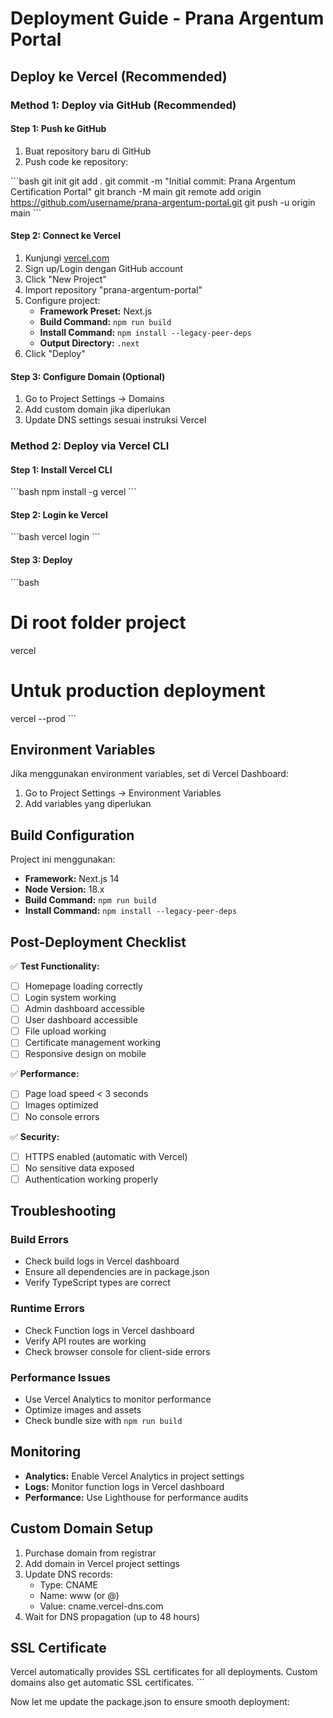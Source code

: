 # Deployment Guide - Prana Argentum Portal

## Deploy ke Vercel (Recommended)

### Method 1: Deploy via GitHub (Recommended)

#### Step 1: Push ke GitHub
1. Buat repository baru di GitHub
2. Push code ke repository:

\`\`\`bash
git init
git add .
git commit -m "Initial commit: Prana Argentum Certification Portal"
git branch -M main
git remote add origin https://github.com/username/prana-argentum-portal.git
git push -u origin main
\`\`\`

#### Step 2: Connect ke Vercel
1. Kunjungi [vercel.com](https://vercel.com)
2. Sign up/Login dengan GitHub account
3. Click "New Project"
4. Import repository "prana-argentum-portal"
5. Configure project:
   - **Framework Preset:** Next.js
   - **Build Command:** `npm run build`
   - **Install Command:** `npm install --legacy-peer-deps`
   - **Output Directory:** `.next`
6. Click "Deploy"

#### Step 3: Configure Domain (Optional)
1. Go to Project Settings → Domains
2. Add custom domain jika diperlukan
3. Update DNS settings sesuai instruksi Vercel

### Method 2: Deploy via Vercel CLI

#### Step 1: Install Vercel CLI
\`\`\`bash
npm install -g vercel
\`\`\`

#### Step 2: Login ke Vercel
\`\`\`bash
vercel login
\`\`\`

#### Step 3: Deploy
\`\`\`bash
# Di root folder project
vercel

# Untuk production deployment
vercel --prod
\`\`\`

## Environment Variables

Jika menggunakan environment variables, set di Vercel Dashboard:
1. Go to Project Settings → Environment Variables
2. Add variables yang diperlukan

## Build Configuration

Project ini menggunakan:
- **Framework:** Next.js 14
- **Node Version:** 18.x
- **Build Command:** `npm run build`
- **Install Command:** `npm install --legacy-peer-deps`

## Post-Deployment Checklist

✅ **Test Functionality:**
- [ ] Homepage loading correctly
- [ ] Login system working
- [ ] Admin dashboard accessible
- [ ] User dashboard accessible
- [ ] File upload working
- [ ] Certificate management working
- [ ] Responsive design on mobile

✅ **Performance:**
- [ ] Page load speed < 3 seconds
- [ ] Images optimized
- [ ] No console errors

✅ **Security:**
- [ ] HTTPS enabled (automatic with Vercel)
- [ ] No sensitive data exposed
- [ ] Authentication working properly

## Troubleshooting

### Build Errors
- Check build logs in Vercel dashboard
- Ensure all dependencies are in package.json
- Verify TypeScript types are correct

### Runtime Errors
- Check Function logs in Vercel dashboard
- Verify API routes are working
- Check browser console for client-side errors

### Performance Issues
- Use Vercel Analytics to monitor performance
- Optimize images and assets
- Check bundle size with `npm run build`

## Monitoring

- **Analytics:** Enable Vercel Analytics in project settings
- **Logs:** Monitor function logs in Vercel dashboard
- **Performance:** Use Lighthouse for performance audits

## Custom Domain Setup

1. Purchase domain from registrar
2. Add domain in Vercel project settings
3. Update DNS records:
   - Type: CNAME
   - Name: www (or @)
   - Value: cname.vercel-dns.com
4. Wait for DNS propagation (up to 48 hours)

## SSL Certificate

Vercel automatically provides SSL certificates for all deployments.
Custom domains also get automatic SSL certificates.
\`\`\`

Now let me update the package.json to ensure smooth deployment:
